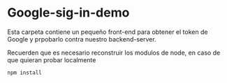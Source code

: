 # Google-sig-in-demo

Esta carpeta contiene un pequeño front-end para
obtener el token de Google y prpobarlo contra nuestro
backend-server.

Recuerden que es necesario reconstruir los modulos de 
node, en caso de que quieran probar localmente

```
npm install
```